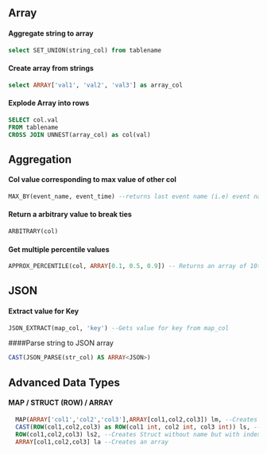 ## Array

#### Aggregate string to array
```sql
select SET_UNION(string_col) from tablename
```

#### Create array from strings
```sql
select ARRAY['val1', 'val2', 'val3'] as array_col
```

#### Explode Array into rows
```sql
SELECT col.val
FROM tablename
CROSS JOIN UNNEST(array_col) as col(val)
```

## Aggregation

#### Col value corresponding to max value of other col
```sql
MAX_BY(event_name, event_time) --returns last event name (i.e) event name corresponding to max event time
```

#### Return a arbitrary value to break ties
```sql
ARBITRARY(col)
```

#### Get multiple percentile values
```sql
APPROX_PERCENTILE(col, ARRAY[0.1, 0.5, 0.9]) -- Returns an array of 10th, 50th, 90th percentiles for col
```

## JSON

#### Extract value for Key
```sql
JSON_EXTRACT(map_col, 'key') --Gets value for key from map_col
```

####Parse string to JSON array
```sql
CAST(JSON_PARSE(str_col) AS ARRAY<JSON>)
```

## Advanced Data Types

#### MAP / STRUCT (ROW) / ARRAY
```sql
  MAP(ARRAY['col1','col2','col3'],ARRAY[col1,col2,col3]) lm, --Creates map, not struct
  CAST(ROW(col1,col2,col3) as ROW(col1 int, col2 int, col3 int)) ls, --Creates struct with names. Downside is requires defining datatypes
  ROW(col1,col2,col3) ls2, --Creates Struct without name but with index. Need to access with position like an array
  ARRAY[col1,col2,col3] la --Creates an array
```
